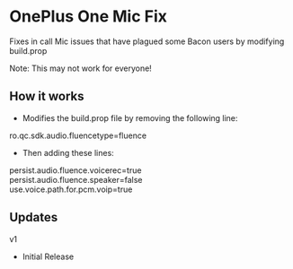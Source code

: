 # OnePlus One Mic Fix

Fixes in call Mic issues that have plagued some Bacon users by modifying build.prop

Note: This may not work for everyone!


## How it works

* Modifies the build.prop file by removing the following line:

ro.qc.sdk.audio.fluencetype=fluence

* Then adding these lines:

persist.audio.fluence.voicerec=true  
persist.audio.fluence.speaker=false  
use.voice.path.for.pcm.voip=true


## Updates

v1
* Initial Release
